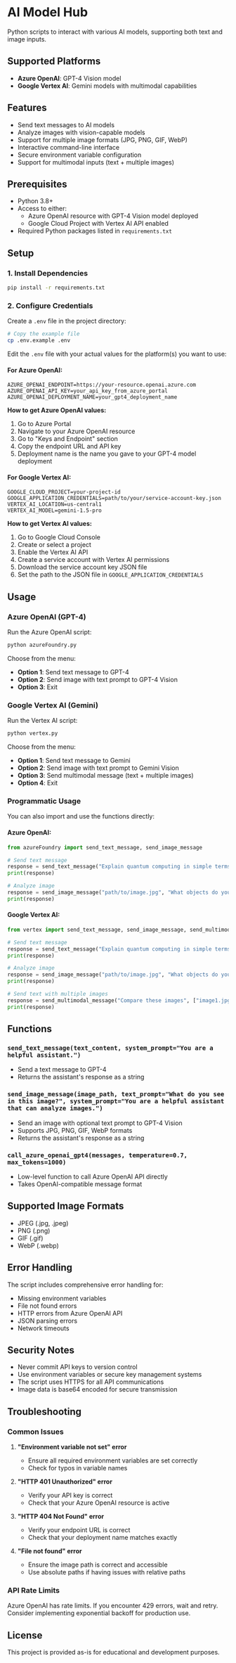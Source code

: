 # AI Model Hub

Python scripts to interact with various AI models, supporting both text and image inputs.

## Supported Platforms

- **Azure OpenAI**: GPT-4 Vision model
- **Google Vertex AI**: Gemini models with multimodal capabilities

## Features

- Send text messages to AI models
- Analyze images with vision-capable models
- Support for multiple image formats (JPG, PNG, GIF, WebP)
- Interactive command-line interface
- Secure environment variable configuration
- Support for multimodal inputs (text + multiple images)

## Prerequisites

- Python 3.8+
- Access to either:
  - Azure OpenAI resource with GPT-4 Vision model deployed
  - Google Cloud Project with Vertex AI API enabled
- Required Python packages listed in `requirements.txt`

## Setup

### 1. Install Dependencies

```bash
pip install -r requirements.txt
```

### 2. Configure Credentials

Create a `.env` file in the project directory:

```bash
# Copy the example file
cp .env.example .env
```

Edit the `.env` file with your actual values for the platform(s) you want to use:

#### For Azure OpenAI:
```
AZURE_OPENAI_ENDPOINT=https://your-resource.openai.azure.com
AZURE_OPENAI_API_KEY=your_api_key_from_azure_portal
AZURE_OPENAI_DEPLOYMENT_NAME=your_gpt4_deployment_name
```

**How to get Azure OpenAI values:**
1. Go to Azure Portal
2. Navigate to your Azure OpenAI resource
3. Go to "Keys and Endpoint" section
4. Copy the endpoint URL and API key
5. Deployment name is the name you gave to your GPT-4 model deployment

#### For Google Vertex AI:
```
GOOGLE_CLOUD_PROJECT=your-project-id
GOOGLE_APPLICATION_CREDENTIALS=path/to/your/service-account-key.json
VERTEX_AI_LOCATION=us-central1
VERTEX_AI_MODEL=gemini-1.5-pro
```

**How to get Vertex AI values:**
1. Go to Google Cloud Console
2. Create or select a project
3. Enable the Vertex AI API
4. Create a service account with Vertex AI permissions
5. Download the service account key JSON file
6. Set the path to the JSON file in `GOOGLE_APPLICATION_CREDENTIALS`

## Usage

### Azure OpenAI (GPT-4)

Run the Azure OpenAI script:

```bash
python azureFoundry.py
```

Choose from the menu:
- **Option 1**: Send text message to GPT-4
- **Option 2**: Send image with text prompt to GPT-4 Vision
- **Option 3**: Exit

### Google Vertex AI (Gemini)

Run the Vertex AI script:

```bash
python vertex.py
```

Choose from the menu:
- **Option 1**: Send text message to Gemini
- **Option 2**: Send image with text prompt to Gemini Vision
- **Option 3**: Send multimodal message (text + multiple images)
- **Option 4**: Exit

### Programmatic Usage

You can also import and use the functions directly:

#### Azure OpenAI:
```python
from azureFoundry import send_text_message, send_image_message

# Send text message
response = send_text_message("Explain quantum computing in simple terms")
print(response)

# Analyze image
response = send_image_message("path/to/image.jpg", "What objects do you see in this image?")
print(response)
```

#### Google Vertex AI:
```python
from vertex import send_text_message, send_image_message, send_multimodal_message

# Send text message
response = send_text_message("Explain quantum computing in simple terms")
print(response)

# Analyze image
response = send_image_message("path/to/image.jpg", "What objects do you see in this image?")
print(response)

# Send text with multiple images
response = send_multimodal_message("Compare these images", ["image1.jpg", "image2.jpg"])
print(response)
```

## Functions

### `send_text_message(text_content, system_prompt="You are a helpful assistant.")`
- Send a text message to GPT-4
- Returns the assistant's response as a string

### `send_image_message(image_path, text_prompt="What do you see in this image?", system_prompt="You are a helpful assistant that can analyze images.")`
- Send an image with optional text prompt to GPT-4 Vision
- Supports JPG, PNG, GIF, WebP formats
- Returns the assistant's response as a string

### `call_azure_openai_gpt4(messages, temperature=0.7, max_tokens=1000)`
- Low-level function to call Azure OpenAI API directly
- Takes OpenAI-compatible message format

## Supported Image Formats

- JPEG (.jpg, .jpeg)
- PNG (.png)
- GIF (.gif)
- WebP (.webp)

## Error Handling

The script includes comprehensive error handling for:
- Missing environment variables
- File not found errors
- HTTP errors from Azure OpenAI API
- JSON parsing errors
- Network timeouts

## Security Notes

- Never commit API keys to version control
- Use environment variables or secure key management systems
- The script uses HTTPS for all API communications
- Image data is base64 encoded for secure transmission

## Troubleshooting

### Common Issues

1. **"Environment variable not set" error**
   - Ensure all required environment variables are set correctly
   - Check for typos in variable names

2. **"HTTP 401 Unauthorized" error**
   - Verify your API key is correct
   - Check that your Azure OpenAI resource is active

3. **"HTTP 404 Not Found" error**
   - Verify your endpoint URL is correct
   - Check that your deployment name matches exactly

4. **"File not found" error**
   - Ensure the image path is correct and accessible
   - Use absolute paths if having issues with relative paths

### API Rate Limits

Azure OpenAI has rate limits. If you encounter 429 errors, wait and retry. Consider implementing exponential backoff for production use.

## License

This project is provided as-is for educational and development purposes.